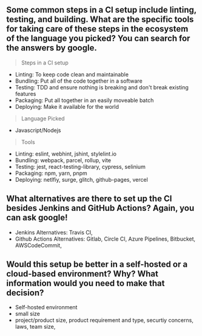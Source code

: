 ## Some common steps in a CI setup include linting, testing, and building. What are the specific tools for taking care of these steps in the ecosystem of the language you picked? You can search for the answers by google.

> Steps in a CI setup

- Linting: To keep code clean and maintainable
- Bundling: Put all of the code together in a software
- Testing: TDD and ensure nothing is breaking and don't break existing
  features
- Packaging: Put all together in an easily moveable batch
- Deploying: Make it available for the world

> Language Picked

- Javascript/Nodejs

> Tools

- Linting: eslint, webhint, jshint, stylelint.io
- Bundling: webpack, parcel, rollup, vite
- Testing: jest, react-testing-library, cypress, selinium
- Packaging: npm, yarn, pnpm
- Deploying: netlfiy, surge, glitch, github-pages, vercel

## What alternatives are there to set up the CI besides Jenkins and GitHub Actions? Again, you can ask google!

- Jenkins Alternatives: Travis CI,
- Github Actions Alternatives: Gitlab, Circle CI, Azure Pipelines,
  Bitbucket, AWSCodeCommit,

## Would this setup be better in a self-hosted or a cloud-based environment? Why? What information would you need to make that decision?

- Self-hosted environment
- small size
- project/product size, product requirement and type, securtiy concerns, laws,
  team size,

